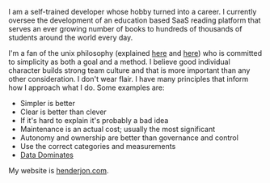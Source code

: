 I am a self-trained developer whose hobby turned into a career. I currently oversee the development of an education based SaaS reading platform that serves an ever growing number of books to hundreds of thousands of students around the world every day.

I'm a fan of the unix philosophy (explained [here](https://en.wikipedia.org/wiki/Unix_philosophy) and [here](https://www.catb.org/~esr/writings/taoup/)) who is committed to simplicity as both a goal and a method. I believe good individual character builds strong team culture and that is more important than any other consideration. I don't wear flair. I have many principles that inform how I approach what I do.
Some examples are:

- Simpler is better
- Clear is better than clever
- If it's hard to explain it's probably a bad idea
- Maintenance is an actual cost; usually the most significant
- Autonomy and ownership are better than governance and control
- Use the correct categories and measurements
- [Data Dominates](https://aptro.github.io/programming/language/2016/06/28/Rob-Pike-Rules-Of-Programming.html)

My website is [henderjon.com](https://henderjon.com).
